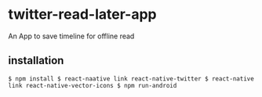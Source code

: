 # twitter-read-later-app
An App to save timeline for offline read

## installation
` $ npm install
  $ react-naative link react-native-twitter
  $ react-native link react-native-vector-icons
  $ npm run-android
`
